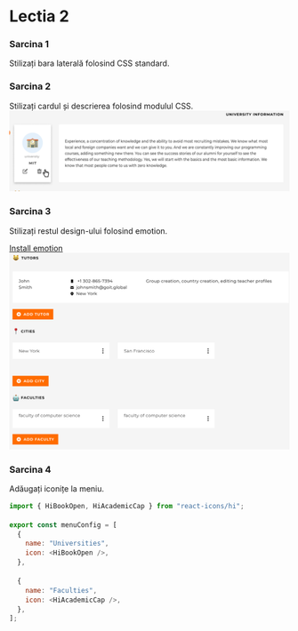 # Lectia 2

### Sarcina 1

Stilizați bara laterală folosind CSS standard.

### Sarcina 2

Stilizați cardul și descrierea folosind modulul CSS.
![emotion](/images/section.png)

### Sarcina 3

Stilizați restul design-ului folosind emotion.

[Install emotion](https://dev.to/glocore/configure-emotion-with-your-vite-react-project-7jl)
![emotion](/images/emotion.png)

### Sarcina 4

Adăugați iconițe la meniu.

```javascript
import { HiBookOpen, HiAcademicCap } from "react-icons/hi";

export const menuConfig = [
  {
    name: "Universities",
    icon: <HiBookOpen />,
  },

  {
    name: "Faculties",
    icon: <HiAcademicCap />,
  },
];
```
